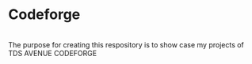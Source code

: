 # Codeforge
<br>
The purpose for creating this respository is to show case my projects of TDS AVENUE CODEFORGE
